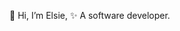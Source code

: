    👋 Hi, I’m Elsie,
   ✨ A software developer.
  
<!---
elsie234/elsie234 is a ✨ special ✨ repository because its `README.md` (this file) appears on your GitHub profile.
You can click the Preview link to take a look at your changes.
--->
